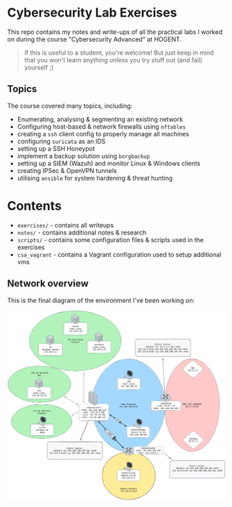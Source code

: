 # Cybersecurity Lab Exercises

This repo contains my notes and write-ups of all the practical labs I 
worked on during the course "Cybersecurity Advanced" at HOGENT.

> If this is useful to a student, you're welcome! But just keep in mind that you won't learn anything unless you try stuff out (and fail) yourself ;)
>

## Topics

The course covered many topics, including:

- Enumerating, analysing & segmenting an existing network
- Configuring host-based & network firewalls using `nftables`
- creating a `ssh` client config to properly manage all machines
- configuring `suricata` as an IDS
- setting up a SSH Honeypot
- implement a backup solution using `borgbackup` 
- setting up a SIEM (Wazuh) and monitor Linux & Windows clients
- creating IPSec & OpenVPN tunnels
- utilising `ansible` for system hardening & threat hunting

# Contents

- `exercises/` - contains all writeups
- `notes/` - contains additional notes & research
- `scripts/` - contains some configuration files & scripts used in the exercises
- `csa_vagrant` - contains a Vagrant configuration used to setup additional vms


## Network overview

This is the final diagram of the environment I've been working on:

![Network diagram](img/csa_diagram_v3.2.png)

